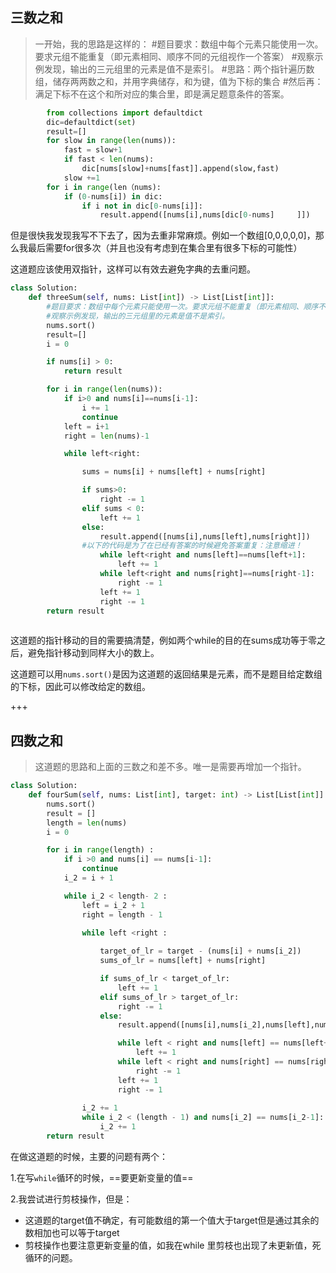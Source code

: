 ## 三数之和

>  一开始，我的思路是这样的：
>   #题目要求：数组中每个元素只能使用一次。要求元组不能重复（即元素相同、顺序不同的元组视作一个答案）
>  \#观察示例发现，输出的三元组里的元素是值不是索引。  \#思路：两个指针遍历数组，储存两两数之和，并用字典储存，和为键，值为下标的集合
>  \#然后再：满足下标不在这个和所对应的集合里，即是满足题意条件的答案。

```python
        from collections import defaultdict
        dic=defaultdict(set)
        result=[]
        for slow in range(len(nums)):
            fast = slow+1
            if fast < len(nums):
                dic[nums[slow]+nums[fast]].append(slow,fast)
            slow +=1
        for i in range(len（nums):
            if (0-nums[i]) in dic:
                if i not in dic[0-nums[i]]:
                    result.append([nums[i],nums[dic[0-nums]     ]])
```

但是很快我发现我写不下去了，因为去重非常麻烦。例如一个数组[0,0,0,0,0]，那么我最后需要for很多次（并且也没有考虑到在集合里有很多下标的可能性）

这道题应该使用双指针，这样可以有效去避免字典的去重问题。

```python
class Solution:
    def threeSum(self, nums: List[int]) -> List[List[int]]:
        #题目要求：数组中每个元素只能使用一次。要求元组不能重复（即元素相同、顺序不同的元组视作一个答案）
        #观察示例发现，输出的三元组里的元素是值不是索引。
        nums.sort()
        result=[]
        i = 0

        if nums[i] > 0:
            return result

        for i in range(len(nums)):
            if i>0 and nums[i]==nums[i-1]:
                i += 1
                continue
            left = i+1
            right = len(nums)-1

            while left<right:

                sums = nums[i] + nums[left] + nums[right]

                if sums>0:
                    right -= 1
                elif sums < 0:
                    left += 1
                else:
                    result.append([nums[i],nums[left],nums[right]])
                #以下的代码是为了在已经有答案的时候避免答案重复：注意缩进！
                    while left<right and nums[left]==nums[left+1]:
                        left += 1
                    while left<right and nums[right]==nums[right-1]:
                        right -= 1
                    left += 1
                    right -= 1
        return result
            
```

这道题的指针移动的目的需要搞清楚，例如两个while的目的在sums成功等于零之后，避免指针移动到同样大小的数上。

这道题可以用`nums.sort()`是因为这道题的返回结果是元素，而不是题目给定数组的下标，因此可以修改给定的数组。

+++

## 四数之和

> 这道题的思路和上面的三数之和差不多。唯一是需要再增加一个指针。

`````PYTHON
class Solution:
    def fourSum(self, nums: List[int], target: int) -> List[List[int]]:
        nums.sort()
        result = []
        length = len(nums) 
        i = 0

        for i in range(length) :
            if i >0 and nums[i] == nums[i-1]:
                continue
            i_2 = i + 1

            while i_2 < length- 2 :
                left = i_2 + 1
                right = length - 1
  
                while left <right :

                    target_of_lr = target - (nums[i] + nums[i_2])
                    sums_of_lr = nums[left] + nums[right]

                    if sums_of_lr < target_of_lr:
                        left += 1
                    elif sums_of_lr > target_of_lr:
                        right -= 1
                    else:
                        result.append([nums[i],nums[i_2],nums[left],nums[right]])

                        while left < right and nums[left] == nums[left+1]:
                            left += 1
                        while left < right and nums[right] == nums[right-1]:
                            right -= 1
                        left += 1
                        right -= 1
                
                i_2 += 1
                while i_2 < (length - 1) and nums[i_2] == nums[i_2-1]:
                    i_2 += 1
        return result            

`````

在做这道题的时候，主要的问题有两个：

1.在写`while`循环的时候，==要更新变量的值==

2.我尝试进行剪枝操作，但是：

+ 这道题的target值不确定，有可能数组的第一个值大于target但是通过其余的数相加也可以等于target
+ 剪枝操作也要注意更新变量的值，如我在while 里剪枝也出现了未更新值，死循环的问题。

